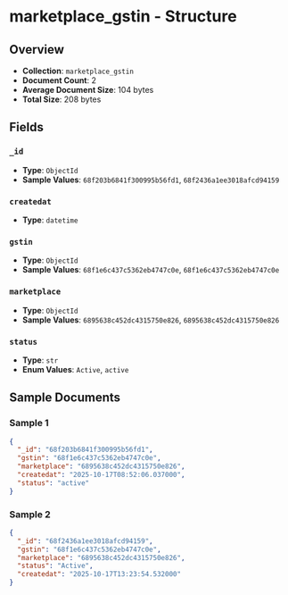 # marketplace_gstin - Structure

## Overview
- **Collection**: `marketplace_gstin`
- **Document Count**: 2
- **Average Document Size**: 104 bytes
- **Total Size**: 208 bytes

## Fields

### `_id`

- **Type**: `ObjectId`
- **Sample Values**: `68f203b6841f300995b56fd1`, `68f2436a1ee3018afcd94159`

### `createdat`

- **Type**: `datetime`

### `gstin`

- **Type**: `ObjectId`
- **Sample Values**: `68f1e6c437c5362eb4747c0e`, `68f1e6c437c5362eb4747c0e`

### `marketplace`

- **Type**: `ObjectId`
- **Sample Values**: `6895638c452dc4315750e826`, `6895638c452dc4315750e826`

### `status`

- **Type**: `str`
- **Enum Values**: `Active`, `active`


## Sample Documents

### Sample 1

```json
{
  "_id": "68f203b6841f300995b56fd1",
  "gstin": "68f1e6c437c5362eb4747c0e",
  "marketplace": "6895638c452dc4315750e826",
  "createdat": "2025-10-17T08:52:06.037000",
  "status": "active"
}
```

### Sample 2

```json
{
  "_id": "68f2436a1ee3018afcd94159",
  "gstin": "68f1e6c437c5362eb4747c0e",
  "marketplace": "6895638c452dc4315750e826",
  "status": "Active",
  "createdat": "2025-10-17T13:23:54.532000"
}
```

